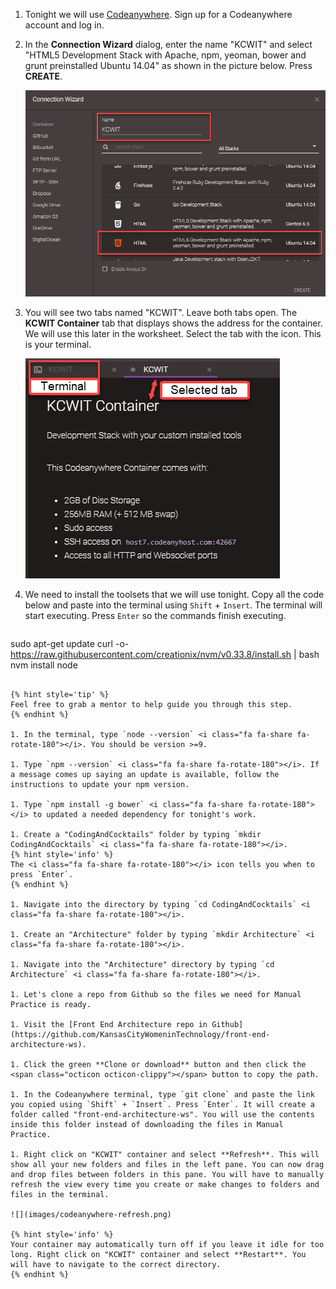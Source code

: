 1. Tonight we will use [Codeanywhere](https://codeanywhere.com). Sign up for a Codeanywhere account and log in.

1. In the **Connection Wizard** dialog, enter the name "KCWIT" and select "HTML5 Development Stack with Apache, npm, yeoman, bower and grunt preinstalled Ubuntu 14.04" as shown in the picture below. Press **CREATE**.

   ![](images/codeanywhere-new-stack.png)

1. You will see two tabs named "KCWIT". Leave both tabs open. The **KCWIT Container** tab that displays shows the address for the container. We will use this later in the worksheet. Select the tab with the <span class="octicon octicon-terminal"></span> icon. This is your terminal.

   ![](images/codeanywhere-tabs.png)

1. We need to install the toolsets that we will use tonight. Copy all the code below and paste into the terminal using `Shift` + `Insert`. The terminal will start executing. Press `Enter` so the commands finish executing.
   ```bash
sudo apt-get update
curl -o- https://raw.githubusercontent.com/creationix/nvm/v0.33.8/install.sh | bash
nvm install node
   ```

   {% hint style='tip' %}
Feel free to grab a mentor to help guide you through this step.
   {% endhint %}

1. In the terminal, type `node --version` <i class="fa fa-share fa-rotate-180"></i>. You should be version >=9.

1. Type `npm --version` <i class="fa fa-share fa-rotate-180"></i>. If a message comes up saying an update is available, follow the instructions to update your npm version.

1. Type `npm install -g bower` <i class="fa fa-share fa-rotate-180"></i> to updated a needed dependency for tonight's work.

1. Create a "CodingAndCocktails" folder by typing `mkdir CodingAndCocktails` <i class="fa fa-share fa-rotate-180"></i>. 
   {% hint style='info' %}
The <i class="fa fa-share fa-rotate-180"></i> icon tells you when to press `Enter`.
   {% endhint %}

1. Navigate into the directory by typing `cd CodingAndCocktails` <i class="fa fa-share fa-rotate-180"></i>.

1. Create an "Architecture" folder by typing `mkdir Architecture` <i class="fa fa-share fa-rotate-180"></i>. 

1. Navigate into the "Architecture" directory by typing `cd Architecture` <i class="fa fa-share fa-rotate-180"></i>.

1. Let's clone a repo from Github so the files we need for Manual Practice is ready.

  1. Visit the [Front End Architecture repo in Github](https://github.com/KansasCityWomeninTechnology/front-end-architecture-ws).

  1. Click the green **Clone or download** button and then click the <span class="octicon octicon-clippy"></span> button to copy the path.

1. In the Codeanywhere terminal, type `git clone` and paste the link you copied using `Shift` + `Insert`. Press `Enter`. It will create a folder called "front-end-architecture-ws". You will use the contents inside this folder instead of downloading the files in Manual Practice.

1. Right click on "KCWIT" container and select **Refresh**. This will show all your new folders and files in the left pane. You can now drag and drop files between folders in this pane. You will have to manually refresh the view every time you create or make changes to folders and files in the terminal.
   
   ![](images/codeanywhere-refresh.png)

   {% hint style='info' %}
Your container may automatically turn off if you leave it idle for too long. Right click on "KCWIT" container and select **Restart**. You will have to navigate to the correct directory.
   {% endhint %}
